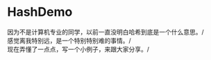 # HashDemo
因为不是计算机专业的同学，以前一直没明白哈希到底是一个什么意思。/<br>
感觉离我特别远，是一个特别特别难的事情。/<br>
现在弄懂了一点点，写一个小例子，来跟大家分享。/<br>
